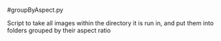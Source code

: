 #groupByAspect.py

Script to take all images within the directory it is run in, and put them into folders grouped by their aspect ratio